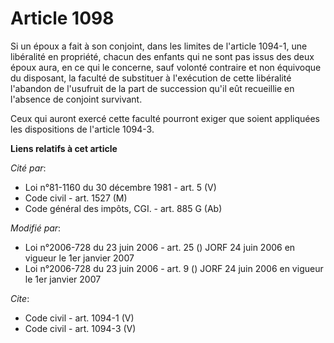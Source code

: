 # Article 1098

Si un époux a fait à son conjoint, dans les limites de l'article 1094-1, une libéralité en propriété, chacun des enfants qui
ne sont pas issus des deux époux aura, en ce qui le concerne, sauf volonté contraire et non équivoque du disposant, la
faculté de substituer à l'exécution de cette libéralité l'abandon de l'usufruit de la part de succession qu'il eût recueillie
en l'absence de conjoint survivant. 

Ceux qui auront exercé cette faculté pourront exiger que soient appliquées les dispositions de l'article 1094-3.

**Liens relatifs à cet article**

_Cité par_:

  - Loi n°81-1160 du 30 décembre 1981 - art. 5 (V)
  - Code civil - art. 1527 (M)
  - Code général des impôts, CGI. - art. 885 G (Ab)

_Modifié par_:

  - Loi n°2006-728 du 23 juin 2006 - art. 25 () JORF 24 juin 2006 en vigueur le 1er janvier 2007
  - Loi n°2006-728 du 23 juin 2006 - art. 9 () JORF 24 juin 2006 en vigueur le 1er janvier 2007

_Cite_:

  - Code civil - art. 1094-1 (V)
  - Code civil - art. 1094-3 (V)
